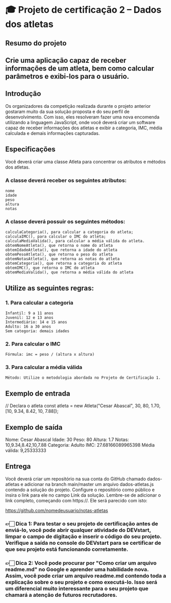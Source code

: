 # ️️🎓 Projeto de certificação 2 – Dados dos atletas
## Resumo do projeto

## Crie uma aplicação capaz de receber informações de um atleta, bem como calcular parâmetros e exibi-los para o usuário.

## Introdução

Os organizadores da competição realizada durante o projeto anterior gostaram muito da sua solução proposta e do seu perfil de desenvolvimento. Com isso, eles resolveram fazer uma nova encomenda utilizando a linguagem JavaScript, onde você deverá criar um software capaz de receber informações dos atletas e exibir a categoria, IMC, média calculada e demais informações capturadas.

## Especificações

Você deverá criar uma classe Atleta para concentrar os atributos e métodos dos atletas.

### A classe deverá receber os seguintes atributos:

    nome
    idade
    peso
    altura
    notas

### A classe deverá possuir os seguintes métodos:

    calculaCategoria(), para calcular a categoria do atleta;
    calculaIMC(), para calcular o IMC do atleta;
    calculaMediaValida(), para calcular a média válida do atleta.
    obtemNomeAtleta(), que retorna o nome do atleta
    obtemIdadeAtleta(), que retorna a idade do atleta
    obtemPesoAtleta(), que retorna o peso do atleta
    obtemNotasAtleta(), que retorna as notas do atleta
    obtemCategoria(), que retorna a categoria do atleta
    obtemIMC(), que retorna o IMC do atleta
    obtemMediaValida(), que retorna a média válida do atleta

## Utilize as seguintes regras:

### 1. Para calcular a categoria

    Infantil: 9 a 11 anos
    Juvenil: 12 e 13 anos
    Intermediário: 14 e 15 anos
    Adulto: 16 a 30 anos
    Sem categoria: demais idades

### 2. Para calcular o IMC

    Fórmula: imc = peso / (altura x altura)

### 3. Para calcular a média válida

    Método: Utilize o metodologia abordada no Projeto de Certificação 1.

## Exemplo de entrada

// Declara o atleta
const atleta = new Atleta("Cesar Abascal",
    30, 80, 1.70,
    [10, 9.34, 8.42, 10, 7.88]);

## Exemplo de saída

Nome: Cesar Abascal
Idade: 30
Peso: 80
Altura: 1.7
Notas: 10,9.34,8.42,10,7.88
Categoria: Adulto
IMC: 27.68166089965398
Média válida: 9,25333333

## Entrega

Você deverá criar um repositório na sua conta do GitHub chamado dados-atletas e adicionar na branch main/master um arquivo dados-atletas.js contendo a solução do projeto. Configure o repositório como público e insira o link para ele no campo Link da solução. Lembre-se de adicionar o link completo, começando com https://. Ele será parecido com isto:

https://github.com/nomedeusuario/notas-atletas

###  👉🏻 Dica 1: Para testar o seu projeto de certificação antes de enviá-lo, você pode abrir qualquer atividade do DEVstart, limpar o campo de digitação e inserir o código do seu projeto. Verifique a saída no console do DEVstart para se certificar de que seu projeto está funcionando corretamente.

###  👉🏻 Dica 2: Você pode procurar por "Como criar um arquivo readme.md" no Google e aprender uma habilidade nova. Assim, você pode criar um arquivo readme.md contendo toda a explicação sobre o seu projeto e como executá-lo. Isso será um diferencial muito interessante para o seu projeto que chamará a atenção de futuros recrutadores.
